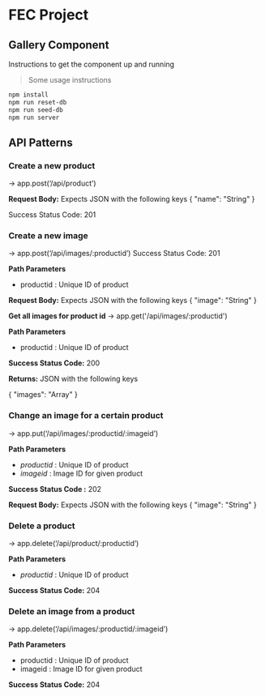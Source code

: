 # FEC Project
## Gallery Component

Instructions to get the component up and running
> Some usage instructions

```bash
npm install
npm run reset-db
npm run seed-db
npm run server
```
## API Patterns
 ### **Create a new product**
→ app.post(‘/api/product’)

**Request Body:** Expects JSON with the following keys
   {
      "name": "String"
   }

  Success Status Code: 201

### **Create a new image**

→ app.post(‘/api/images/:productid’)
  Success Status Code: 201

  **Path Parameters**
   - productid : Unique ID of product

  **Request Body:** Expects JSON with the following keys
   {
      "image": "String"
   }


**Get all images for product id**
→ app.get('/api/images/:productid')

**Path Parameters**
   - productid : Unique ID of product

**Success Status Code:** 200

**Returns:** JSON with the following keys

{
   "images": "Array"
}

### **Change an image for a certain product**
  → app.put(‘/api/images/:productid/:imageid’)

  **Path Parameters**
   - *productid* : Unique ID of product
   - *imageid* : Image ID for given product

   **Success Status Code :** 202

   **Request Body:** Expects JSON with the following keys
   {
      "image": "String"
   }


### **Delete a product**
  → app.delete(‘/api/product/:productid’)

  **Path Parameters**
   - *productid* : Unique ID of product

   **Success Status Code:** 204

### **Delete an image from a product**
→ app.delete(‘/api/images/:productid/:imageid’)

  **Path Parameters**
  - productid : Unique ID of product
  - imageid : Image ID for given product

  **Success Status Code:** 204





